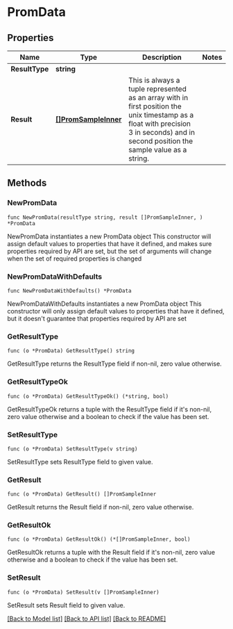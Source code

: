 # PromData

## Properties

Name | Type | Description | Notes
------------ | ------------- | ------------- | -------------
**ResultType** | **string** |  | 
**Result** | [**[]PromSampleInner**](PromSampleInner.md) | This is always a tuple represented as an array with in first position the unix timestamp as  a float with precision 3 in seconds) and in second position the sample value as a string.  | 

## Methods

### NewPromData

`func NewPromData(resultType string, result []PromSampleInner, ) *PromData`

NewPromData instantiates a new PromData object
This constructor will assign default values to properties that have it defined,
and makes sure properties required by API are set, but the set of arguments
will change when the set of required properties is changed

### NewPromDataWithDefaults

`func NewPromDataWithDefaults() *PromData`

NewPromDataWithDefaults instantiates a new PromData object
This constructor will only assign default values to properties that have it defined,
but it doesn't guarantee that properties required by API are set

### GetResultType

`func (o *PromData) GetResultType() string`

GetResultType returns the ResultType field if non-nil, zero value otherwise.

### GetResultTypeOk

`func (o *PromData) GetResultTypeOk() (*string, bool)`

GetResultTypeOk returns a tuple with the ResultType field if it's non-nil, zero value otherwise
and a boolean to check if the value has been set.

### SetResultType

`func (o *PromData) SetResultType(v string)`

SetResultType sets ResultType field to given value.


### GetResult

`func (o *PromData) GetResult() []PromSampleInner`

GetResult returns the Result field if non-nil, zero value otherwise.

### GetResultOk

`func (o *PromData) GetResultOk() (*[]PromSampleInner, bool)`

GetResultOk returns a tuple with the Result field if it's non-nil, zero value otherwise
and a boolean to check if the value has been set.

### SetResult

`func (o *PromData) SetResult(v []PromSampleInner)`

SetResult sets Result field to given value.



[[Back to Model list]](../README.md#documentation-for-models) [[Back to API list]](../README.md#documentation-for-api-endpoints) [[Back to README]](../README.md)


